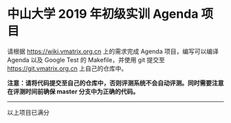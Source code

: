 # 中山大学 2019 年初级实训 Agenda 项目

请根据 https://wiki.vmatrix.org.cn 上的需求完成 Agenda 项目，编写可以编译 Agenda 以及 Google Test 的 Makefile，并使用 git 提交至 https://git.vmatrix.org.cn 上自己的仓库中。

**注意：请将代码提交至自己的仓库中，否则评测系统不会自动评测。同时需要注意在评测时间前确保 master 分支中为正确的代码。**

------------------------------------

以上项目已满分
